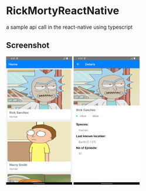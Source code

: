 # RickMortyReactNative
a sample api call in the react-native using typescript

## Screenshot
<img src="https://github.com/SaqibAhmed-hub/RickMortyReactNative/blob/master/screenshots/Screenshot_1681297447.png" height=350 width=180>   <img src="https://github.com/SaqibAhmed-hub/RickMortyReactNative/blob/master/screenshots/Screenshot_1681297454.png" height=350 width=180>
